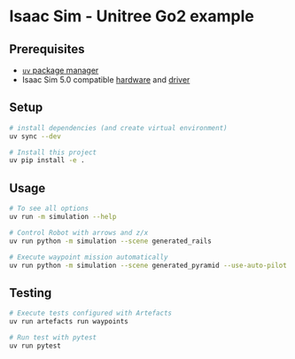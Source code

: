 # Isaac Sim - Unitree Go2 example

## Prerequisites
- [`uv` package manager](https://docs.astral.sh/uv/getting-started/installation/)
- Isaac Sim 5.0 compatible [hardware](https://docs.isaacsim.omniverse.nvidia.com/latest/installation/requirements.html) and [driver](https://docs.omniverse.nvidia.com/dev-guide/latest/common/technical-requirements.html)

## Setup

```sh
# install dependencies (and create virtual environment)
uv sync --dev

# Install this project
uv pip install -e .
```

## Usage
```sh
# To see all options
uv run -m simulation --help

# Control Robot with arrows and z/x
uv run python -m simulation --scene generated_rails

# Execute waypoint mission automatically
uv run python -m simulation --scene generated_pyramid --use-auto-pilot
```

## Testing
```sh
# Execute tests configured with Artefacts
uv run artefacts run waypoints

# Run test with pytest
uv run pytest
```
